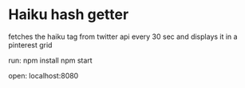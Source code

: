 # Haiku hash getter

fetches the haiku tag from twitter api every 30 sec and displays it in a pinterest grid

run:
npm install
npm start

open:
localhost:8080
